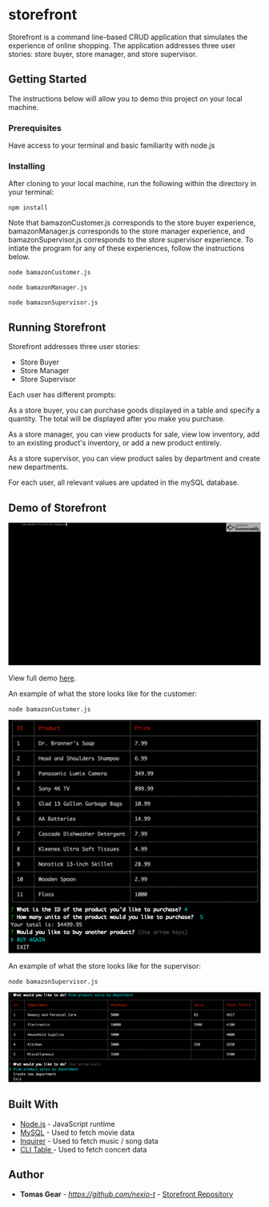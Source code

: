# storefront

Storefront is a command line-based CRUD application that simulates the experience of online shopping. The application addresses three user stories: store buyer, store manager, and store supervisor. 

## Getting Started

The instructions below will allow you to demo this project on your local machine. 

### Prerequisites

Have access to your terminal and basic familiarity with node.js

### Installing

After cloning to your local machine, run the following within the directory in your terminal: 

```
npm install 
```

Note that bamazonCustomer.js corresponds to the store buyer experience, bamazonManager.js corresponds to the store manager experience, and bamazonSupervisor.js corresponds to the store supervisor experience. To intiate the program for any of these experiences, follow the instructions below. 

```
node bamazonCustomer.js 
```

```
node bamazonManager.js 
```

```
node bamazonSupervisor.js 
```

## Running Storefront 

Storefront addresses three user stories: 
- Store Buyer
- Store Manager
- Store Supervisor 

Each user has different prompts: 

As a store buyer, you can purchase goods displayed in a table and specify a quantity. The total will be displayed after you make you purchase. 

As a store manager, you can view products for sale, view low inventory, add to an existing product's inventory, or add a new product entirely. 

As a store supervisor, you can view product sales by department and create new departments. 

For each user, all relevant values are updated in the mySQL database. 

## Demo of Storefront

![Storefront-demo](./storefront.gif)

View full demo [here](https://drive.google.com/file/d/1KCvt0Nez8vlKvDrxIURTDVsOPlG61c3N/view). 

An example of what the store looks like for the customer: 

```
node bamazonCustomer.js
```

![Customer storefront](./customer.png)

An example of what the store looks like for the supervisor:

```
node bamazonSupervisor.js
```

![Customer storefront](./supervisor.png)

## Built With

* [Node.js](https://nodejs.org/en/) - JavaScript runtime 
* [MySQL](https://maven.apache.org/) - Used to fetch movie data
* [Inquirer](https://rometools.github.io/rome/) - Used to fetch music / song data
* [CLI Table ](https://rometools.github.io/rome/) - Used to fetch concert data

## Author

* **Tomas Gear** - *https://github.com/nexio-t* - [Storefront Repository](https://github.com/nexio-t/storefront)

